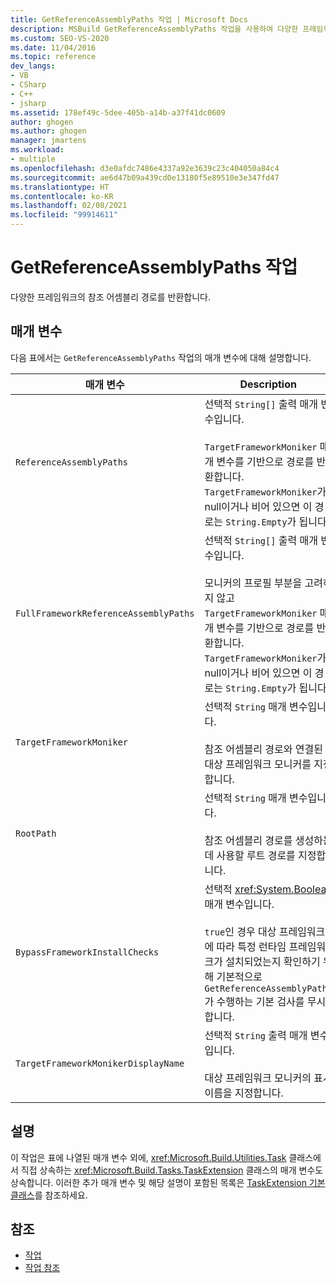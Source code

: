 ```yaml
---
title: GetReferenceAssemblyPaths 작업 | Microsoft Docs
description: MSBuild GetReferenceAssemblyPaths 작업을 사용하여 다양한 프레임워크의 참조 어셈블리 경로를 반환합니다.
ms.custom: SEO-VS-2020
ms.date: 11/04/2016
ms.topic: reference
dev_langs:
- VB
- CSharp
- C++
- jsharp
ms.assetid: 178ef49c-5dee-405b-a14b-a37f41dc0609
author: ghogen
ms.author: ghogen
manager: jmartens
ms.workload:
- multiple
ms.openlocfilehash: d3e0afdc7486e4337a92e3639c23c404050a84c4
ms.sourcegitcommit: ae6d47b09a439cd0e13180f5e89510e3e347fd47
ms.translationtype: HT
ms.contentlocale: ko-KR
ms.lasthandoff: 02/08/2021
ms.locfileid: "99914611"
---
```

# <a name="getreferenceassemblypaths-task"></a>GetReferenceAssemblyPaths 작업

다양한 프레임워크의 참조 어셈블리 경로를 반환합니다.

## <a name="parameters"></a>매개 변수

 다음 표에서는 `GetReferenceAssemblyPaths` 작업의 매개 변수에 대해 설명합니다.

|매개 변수|Description|
|---------------|-----------------|
|`ReferenceAssemblyPaths`|선택적 `String[]` 출력 매개 변수입니다.<br /><br /> `TargetFrameworkMoniker` 매개 변수를 기반으로 경로를 반환합니다. `TargetFrameworkMoniker`가 null이거나 비어 있으면 이 경로는 `String.Empty`가 됩니다.|
|`FullFrameworkReferenceAssemblyPaths`|선택적 `String[]` 출력 매개 변수입니다.<br /><br /> 모니커의 프로필 부분을 고려하지 않고 `TargetFrameworkMoniker` 매개 변수를 기반으로 경로를 반환합니다. `TargetFrameworkMoniker`가 null이거나 비어 있으면 이 경로는 `String.Empty`가 됩니다.|
|`TargetFrameworkMoniker`|선택적 `String` 매개 변수입니다.<br /><br /> 참조 어셈블리 경로와 연결된 대상 프레임워크 모니커를 지정합니다.|
|`RootPath`|선택적 `String` 매개 변수입니다.<br /><br /> 참조 어셈블리 경로를 생성하는 데 사용할 루트 경로를 지정합니다.|
|`BypassFrameworkInstallChecks`|선택적 <xref:System.Boolean> 매개 변수입니다.<br /><br /> `true`인 경우 대상 프레임워크에 따라 특정 런타임 프레임워크가 설치되었는지 확인하기 위해 기본적으로 `GetReferenceAssemblyPaths`가 수행하는 기본 검사를 무시합니다.|
|`TargetFrameworkMonikerDisplayName`|선택적 `String` 출력 매개 변수입니다.<br /><br /> 대상 프레임워크 모니커의 표시 이름을 지정합니다.|

## <a name="remarks"></a>설명

 이 작업은 표에 나열된 매개 변수 외에, <xref:Microsoft.Build.Utilities.Task> 클래스에서 직접 상속하는 <xref:Microsoft.Build.Tasks.TaskExtension> 클래스의 매개 변수도 상속합니다. 이러한 추가 매개 변수 및 해당 설명이 포함된 목록은 [TaskExtension 기본 클래스](../msbuild/taskextension-base-class.md)를 참조하세요.

## <a name="see-also"></a>참조

- [작업](../msbuild/msbuild-tasks.md)
- [작업 참조](../msbuild/msbuild-task-reference.md)